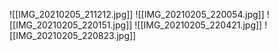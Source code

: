 ![[IMG_20210205_211212.jpg]]
![[IMG_20210205_220054.jpg]]
![[IMG_20210205_220151.jpg]]
![[IMG_20210205_220421.jpg]]
![[IMG_20210205_220823.jpg]]